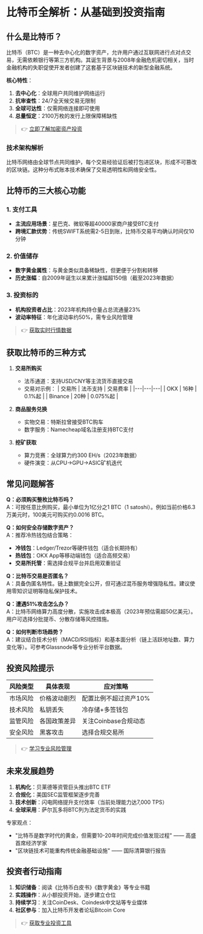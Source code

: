 # 比特币全解析：从基础到投资指南

## 什么是比特币？

比特币（BTC）是一种去中心化的数字资产，允许用户通过互联网进行点对点交易，无需依赖银行等第三方机构。其诞生背景与2008年金融危机密切相关，当时金融机构的失职促使开发者创建了这套基于区块链技术的新型金融系统。

**核心特性**：
1. **去中心化**：全球用户共同维护网络运行
2. **抗审查性**：24/7全天候交易无限制
3. **全球可达性**：仅需网络连接即可使用
4. **总量恒定**：2100万枚的发行上限保障稀缺性

> 👉 [立即了解加密资产投资](https://bit.ly/okx_welcome)

### 技术架构解析
比特币网络由全球节点共同维护，每个交易经验证后被打包进区块，形成不可篡改的区块链。这种分布式账本技术确保了交易透明性和网络安全性。

## 比特币的三大核心功能

### 1. 支付工具
- **主流应用场景**：星巴克、微软等超40000家商户接受BTC支付
- **跨境汇款优势**：传统SWIFT系统需2-5日到账，比特币交易平均确认时间仅10分钟

### 2. 价值储存
- **数字黄金属性**：与黄金类似具备稀缺性，但更便于分割和转移
- **历史涨幅**：自2009年诞生以来累计涨幅超150倍（截至2023年数据）

### 3. 投资标的
- **机构投资者占比**：2023年机构持仓量占总流通量23%
- **波动率特征**：年化波动率约50%，需专业风险管理

> 👉 [获取实时行情数据](https://bit.ly/okx_welcome)

## 获取比特币的三种方式

1. **交易所购买**
   - 法币通道：支持USD/CNY等主流货币直接交易
   - 交易对示例：
     | 交易所 | 法币支持 | 交易费率 |
     |---|---|---|
     | OKX | 16种 | 0.1%起 |
     | Binance | 20种 | 0.075%起 |

2. **商品服务兑换**
   - 实物交易：特斯拉曾接受BTC购车
   - 数字服务：Namecheap域名注册支持BTC支付

3. **挖矿获取**
   - 算力竞赛：全球算力约300 EH/s（2023年数据）
   - 硬件演变：从CPU→GPU→ASIC矿机迭代

## 常见问题解答

**Q：必须购买整枚比特币吗？**  
A：可按任意比例购买，最小单位为1亿分之1 BTC（1 satoshi）。例如当前价格6.3万美元时，100美元可购买约0.0016 BTC。

**Q：如何安全存储数字资产？**  
A：推荐冷热钱包结合策略：
- **冷钱包**：Ledger/Trezor等硬件钱包（适合长期持有）
- **热钱包**：OKX App等移动端钱包（适合高频交易）
- **交易所托管**：需选择合规平台并启用双重验证

**Q：比特币交易是否匿名？**  
A：具备伪匿名特性。链上数据完全公开，但可通过混币服务增强隐私性。建议使用零知识证明等隐私保护技术。

**Q：遭遇51%攻击怎么办？**  
A：比特币网络算力高度分散，实施攻击成本极高（2023年预估需超50亿美元）。用户可选择分批提币、分散存储等风控措施。

**Q：如何判断市场趋势？**  
A：建议结合技术分析（MACD/RSI指标）和基本面分析（链上活跃地址数、算力变化等）。可参考Glassnode等专业分析平台数据。

## 投资风险提示

| 风险类型 | 具体表现 | 应对策略 |
|---|---|---|
| 市场风险 | 价格波动剧烈 | 配置比例不超过资产10% |
| 技术风险 | 私钥丢失 | 冷存储+多签钱包 |
| 监管风险 | 各国政策差异 | 关注Coinbase合规动态 |
| 安全风险 | 黑客攻击 | 选择合规交易所 |

> 👉 [学习专业风险管理](https://bit.ly/okx_welcome)

## 未来发展趋势

1. **机构化**：贝莱德等资管巨头推出BTC ETF
2. **合规化**：美国SEC监管框架逐步完善
3. **技术创新**：闪电网络提升支付效率（当前处理能力达7,000 TPS）
4. **全球采用**：萨尔瓦多将BTC列为法定货币的实践

专家观点：
- "比特币是数字时代的黄金，但需要10-20年时间完成价值发现过程" —— 高盛首席经济学家
- "区块链技术可能重构传统金融基础设施" —— 国际清算银行报告

## 投资者行动指南

1. **知识储备**：阅读《比特币白皮书》《数字黄金》等专业书籍
2. **实践操作**：从小额投资开始，逐步建立仓位
3. **持续学习**：关注CoinDesk、Coindesk中文站等专业媒体
4. **社区参与**：加入比特币开发者论坛Bitcoin Core

> 👉 [获取专业投资工具](https://bit.ly/okx_welcome)